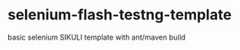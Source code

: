selenium-flash-testng-template
=======================

basic selenium SIKULI  template with ant/maven build
